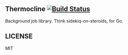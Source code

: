 Thermocline [![Build Status](https://travis-ci.com/fortytw2/thermocline.svg?token=UxRGpS8yzyKfsTeFz1dM&branch=master)](https://travis-ci.com/fortytw2/thermocline)
------

Background job library. Think sidekiq-on-steroids, for Go.





LICENSE
------

MIT
